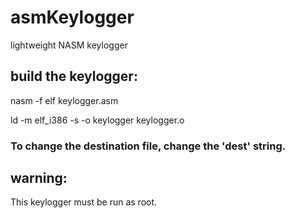 # asmKeylogger
lightweight NASM keylogger

## build the keylogger:

nasm -f elf keylogger.asm

ld -m elf_i386 -s -o keylogger keylogger.o

### To change the destination file, change the 'dest' string.


## warning:
This keylogger must be run as root.
